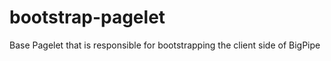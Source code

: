 bootstrap-pagelet
=================

Base Pagelet that is responsible for bootstrapping the client side of BigPipe
